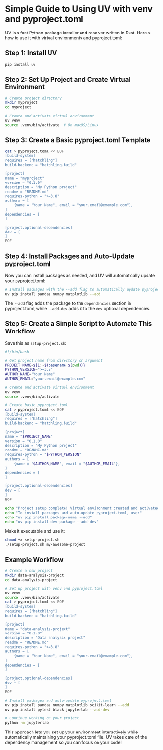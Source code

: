 # Simple Guide to Using UV with venv and pyproject.toml

UV is a fast Python package installer and resolver written in Rust. Here's how to use it with virtual environments and pyproject.toml:

## Step 1: Install UV

```bash
pip install uv
```

## Step 2: Set Up Project and Create Virtual Environment

```bash
# Create project directory
mkdir myproject
cd myproject

# Create and activate virtual environment
uv venv
source .venv/bin/activate  # On macOS/Linux
```

## Step 3: Create a Basic pyproject.toml Template

```bash
cat > pyproject.toml << EOF
[build-system]
requires = ["hatchling"]
build-backend = "hatchling.build"

[project]
name = "myproject"
version = "0.1.0"
description = "My Python project"
readme = "README.md"
requires-python = ">=3.8"
authors = [
    {name = "Your Name", email = "your.email@example.com"},
]
dependencies = [
]

[project.optional-dependencies]
dev = [
]
EOF
```

## Step 4: Install Packages and Auto-Update pyproject.toml

Now you can install packages as needed, and UV will automatically update your pyproject.toml:

```bash
# Install packages with the --add flag to automatically update pyproject.toml
uv pip install pandas numpy matplotlib --add
```

The `--add` flag adds the package to the `dependencies` section in pyproject.toml, while `--add-dev` adds it to the `dev` optional dependencies.

## Step 5: Create a Simple Script to Automate This Workflow

Save this as `setup-project.sh`:

```bash
#!/bin/bash

# Get project name from directory or argument
PROJECT_NAME=${1:-$(basename $(pwd))}
PYTHON_VERSION=">=3.8"
AUTHOR_NAME="Your Name"
AUTHOR_EMAIL="your.email@example.com"

# Create and activate virtual environment
uv venv
source .venv/bin/activate

# Create basic pyproject.toml
cat > pyproject.toml << EOF
[build-system]
requires = ["hatchling"]
build-backend = "hatchling.build"

[project]
name = "$PROJECT_NAME"
version = "0.1.0"
description = "My Python project"
readme = "README.md"
requires-python = "$PYTHON_VERSION"
authors = [
    {name = "$AUTHOR_NAME", email = "$AUTHOR_EMAIL"},
]
dependencies = [
]

[project.optional-dependencies]
dev = [
]
EOF

echo "Project setup complete! Virtual environment created and activated."
echo "To install packages and auto-update pyproject.toml, use:"
echo "uv pip install package-name --add"
echo "uv pip install dev-package --add-dev"
```

Make it executable and use it:

```bash
chmod +x setup-project.sh
./setup-project.sh my-awesome-project
```

## Example Workflow

```bash
# Create a new project
mkdir data-analysis-project
cd data-analysis-project

# Set up project with venv and pyproject.toml
uv venv
source .venv/bin/activate
cat > pyproject.toml << EOF
[build-system]
requires = ["hatchling"]
build-backend = "hatchling.build"

[project]
name = "data-analysis-project"
version = "0.1.0"
description = "Data analysis project"
readme = "README.md"
requires-python = ">=3.8"
authors = [
    {name = "Your Name", email = "your.email@example.com"},
]
dependencies = [
]

[project.optional-dependencies]
dev = [
]
EOF

# Install packages and auto-update pyproject.toml
uv pip install pandas numpy matplotlib scikit-learn --add
uv pip install pytest black jupyterlab --add-dev

# Continue working on your project
python -m jupyterlab
```

This approach lets you set up your environment interactively while automatically maintaining your pyproject.toml file. UV takes care of the dependency management so you can focus on your code!